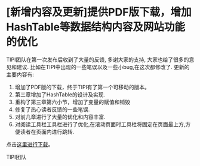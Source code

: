 # [新增内容及更新]提供PDF版下载，增加HashTable等数据结构内容及网站功能的优化

TIPI团队在第一次发布后收到了大量的反馈, 多谢大家的支持, 大家也给了很多的意见和建议.
比如在TIPI中出现的一些笔误以及一些小bug,在这次都修改了. 更新的主要内容有:

1. 增加了PDF版的下载，终于TIPI有了第一个可移动的版本。
1. 第三章增加了HashTable的设计及实现.
1. 重构了第三章第六小节，增加了变量的赋值和销毁
1. 修复了热心读者反馈的一些笔误.
1. 对前几章进行了大量的优化和内容丰富.
1. 对阅读工具栏工具栏进行了优化,在滚动页面时工具栏将固定在页面最上方,方便读者在页面内进行跳转.

点击[这里进行下载](http://www.php-internals.com/downloads/)。

TIPI团队
